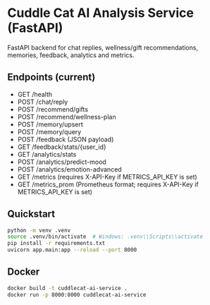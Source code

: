 # Cuddle Cat AI Analysis Service (FastAPI)

FastAPI backend for chat replies, wellness/gift recommendations, memories, feedback, analytics and metrics.

## Endpoints (current)
- GET /health
- POST /chat/reply
- POST /recommend/gifts
- POST /recommend/wellness-plan
- POST /memory/upsert
- POST /memory/query
- POST /feedback (JSON payload)
- GET  /feedback/stats/{user_id}
- GET  /analytics/stats
- POST /analytics/predict-mood
- POST /analytics/emotion-advanced
- GET  /metrics (requires X-API-Key if METRICS_API_KEY is set)
- GET  /metrics_prom (Prometheus format; requires X-API-Key if METRICS_API_KEY is set)

## Quickstart
```bash
python -m venv .venv
source .venv/bin/activate  # Windows: .venv\\Scripts\\activate
pip install -r requirements.txt
uvicorn app.main:app --reload --port 8000
```

## Docker
```bash
docker build -t cuddlecat-ai-service .
docker run -p 8000:8000 cuddlecat-ai-service
```

